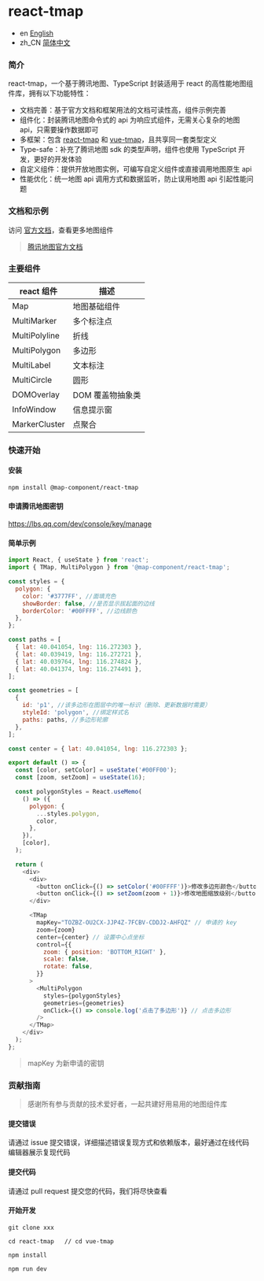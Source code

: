 # react-tmap

- en [English](README.md)
- zh_CN [简体中文](README.zh_CN.md)

### 简介

react-tmap，一个基于腾讯地图、TypeScript 封装适用于 react 的高性能地图组件库，拥有以下功能特性：

- 文档完善：基于官方文档和框架用法的文档可读性高，组件示例完善
- 组件化：封装腾讯地图命令式的 api 为响应式组件，无需关心复杂的地图 api，只需要操作数据即可
- 多框架：包含 [react-tmap](https://github.com/didi/react-tmap) 和 [vue-tmap](https://github.com/didi/vue-tmap)，且共享同一套类型定义
- Type-safe：补充了腾讯地图 sdk 的类型声明，组件也使用 TypeScript 开发，更好的开发体验
- 自定义组件：提供开放地图实例，可编写自定义组件或直接调用地图原生 api
- 性能优化：统一地图 api 调用方式和数据监听，防止误用地图 api 引起性能问题

### 文档和示例

访问 [官方文档](https://didi.github.io/react-tmap/)，查看更多地图组件

> [腾讯地图官方文档](https://lbs.qq.com/webApi/javascriptGL/glDoc/glDocIndex)

### 主要组件

| react 组件    | 描述             |
| ------------- | ---------------- |
| Map           | 地图基础组件     |
| MultiMarker   | 多个标注点       |
| MultiPolyline | 折线             |
| MultiPolygon  | 多边形           |
| MultiLabel    | 文本标注         |
| MultiCircle   | 圆形             |
| DOMOverlay    | DOM 覆盖物抽象类 |
| InfoWindow    | 信息提示窗       |
| MarkerCluster | 点聚合           |

### 快速开始

#### 安装

```shell
npm install @map-component/react-tmap
```

#### 申请腾讯地图密钥

https://lbs.qq.com/dev/console/key/manage

#### 简单示例

```javascript
import React, { useState } from 'react';
import { TMap, MultiPolygon } from '@map-component/react-tmap';

const styles = {
  polygon: {
    color: '#3777FF', //面填充色
    showBorder: false, //是否显示拔起面的边线
    borderColor: '#00FFFF', //边线颜色
  },
};

const paths = [
  { lat: 40.041054, lng: 116.272303 },
  { lat: 40.039419, lng: 116.272721 },
  { lat: 40.039764, lng: 116.274824 },
  { lat: 40.041374, lng: 116.274491 },
];

const geometries = [
  {
    id: 'p1', //该多边形在图层中的唯一标识（删除、更新数据时需要）
    styleId: 'polygon', //绑定样式名
    paths: paths, //多边形轮廓
  },
];

const center = { lat: 40.041054, lng: 116.272303 };

export default () => {
  const [color, setColor] = useState('#00FF00');
  const [zoom, setZoom] = useState(16);

  const polygonStyles = React.useMemo(
    () => ({
      polygon: {
        ...styles.polygon,
        color,
      },
    }),
    [color],
  );

  return (
    <div>
      <div>
        <button onClick={() => setColor('#00FFFF')}>修改多边形颜色</button>
        <button onClick={() => setZoom(zoom + 1)}>修改地图缩放级别</button>
      </div>

      <TMap
        mapKey="TOZBZ-OU2CX-JJP4Z-7FCBV-CDDJ2-AHFQZ" // 申请的 key
        zoom={zoom}
        center={center} // 设置中心点坐标
        control={{
          zoom: { position: 'BOTTOM_RIGHT' },
          scale: false,
          rotate: false,
        }}
      >
        <MultiPolygon
          styles={polygonStyles}
          geometries={geometries}
          onClick={() => console.log('点击了多边形')} // 点击多边形
        />
      </TMap>
    </div>
  );
};
```

> mapKey 为新申请的密钥

### 贡献指南

> 感谢所有参与贡献的技术爱好者，一起共建好用易用的地图组件库

#### 提交错误

请通过 issue 提交错误，详细描述错误复现方式和依赖版本，最好通过在线代码编辑器展示复现代码

#### 提交代码

请通过 pull request 提交您的代码，我们将尽快查看

#### 开始开发

```
git clone xxx

cd react-tmap   // cd vue-tmap

npm install

npm run dev
```
